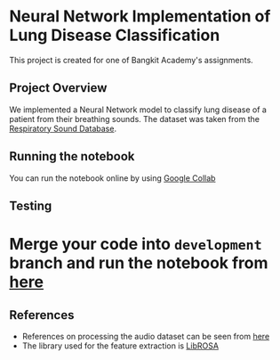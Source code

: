 # Neural Network Implementation of Lung Disease Classification
This project is created for one of Bangkit Academy's assignments.
## Project Overview
We implemented a Neural Network model to classify lung disease of a patient from their breathing sounds. The dataset was taken from the [Respiratory Sound Database](https://www.kaggle.com/vbookshelf/respiratory-sound-database).
## Running the notebook
You can run the notebook online by using
[Google Collab](https://colab.research.google.com/github/ngoding/bangkit-project/blob/master/main-notebook.ipynb)
## Testing
Merge your code into `development` branch and run the notebook from [here](https://colab.research.google.com/github/ngoding/bangkit-project/blob/development/main-notebook.ipynb)
=======
## References
- References on processing the audio dataset can be seen from [here](https://www.kaggle.com/gizemtanriver/disease-classification-by-cnn-using-mfcc)
- The library used for the feature extraction is [LibROSA](https://librosa.github.io/librosa/feature.html)
